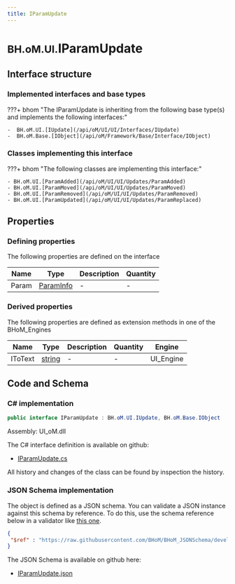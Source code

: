 ```yaml
---
title: IParamUpdate
---
```


# <small>BH.oM.UI.</small>**IParamUpdate**



## Interface structure

### Implemented interfaces and base types

???+ bhom "The IParamUpdate is inheriting from the following base type(s) and implements the following interfaces:"

    -  BH.oM.UI.[IUpdate](/api/oM/UI/UI/Interfaces/IUpdate)
    -  BH.oM.Base.[IObject](/api/oM/Framework/Base/Interface/IObject)


### Classes implementing this interface

???+ bhom "The following classes are implementing this interface:"

    - BH.oM.UI.[ParamAdded](/api/oM/UI/UI/Updates/ParamAdded)
    - BH.oM.UI.[ParamMoved](/api/oM/UI/UI/Updates/ParamMoved)
    - BH.oM.UI.[ParamRemoved](/api/oM/UI/UI/Updates/ParamRemoved)
    - BH.oM.UI.[ParamUpdated](/api/oM/UI/UI/Updates/ParamReplaced)


## Properties



### Defining properties

The following properties are defined on the interface

| Name             | Type             | Description      | Quantity         |
|------------------|------------------|------------------|------------------|
| Param | [ParamInfo](/api/oM/UI/UI/ParamInfo) | - | - |


### Derived properties

The following properties are defined as extension methods in one of the BHoM_Engines

| Name             | Type             | Description      | Quantity         | Engine           |
|------------------|------------------|------------------|------------------|------------------|
| IToText | [string](https://learn.microsoft.com/en-us/dotnet/api/System.String?view=netstandard-2.0) | - | - | UI_Engine |


## Code and Schema

### C# implementation

``` C# title="C#"
public interface IParamUpdate : BH.oM.UI.IUpdate, BH.oM.Base.IObject
```

Assembly: UI_oM.dll

The C# interface definition is available on github:

- [IParamUpdate.cs](https://github.com/BHoM/BHoM_UI/blob/develop/UI_oM/Interfaces\IParamUpdate.cs)

All history and changes of the class can be found by inspection the history.
### JSON Schema implementation

The object is defined as a JSON schema. You can validate a JSON instance against this schema by reference. To do this, use the schema reference below in a validator like [this one](https://www.jsonschemavalidator.net/).

``` json title="JSON Schema"
{
 "$ref" : "https://raw.githubusercontent.com/BHoM/BHoM_JSONSchema/develop/UI_oM/IParamUpdate.json"
}
```

The JSON Schema is available on github here:

- [IParamUpdate.json](https://github.com/BHoM/BHoM_JSONSchema/blob/develop/UI_oM/IParamUpdate.json)
